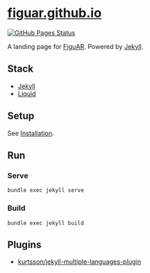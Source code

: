 # [figuar.github.io](https://figuar.github.io/)
[![GitHub Pages Status](https://github.com/figuar/figuar.github.io/workflows/GitHub%20Pages/badge.svg)](https://github.com/figuar/figuar.github.io/actions)

A landing page for [FiguAR](https://figuar.com/). Powered by [Jekyll](https://jekyllrb.com).

## Stack
- [Jekyll](https://jekyllrb.com/)
- [Liquid](https://shopify.github.io/liquid/)

## Setup
See [Installation](https://jekyllrb.com/docs/installation/).

## Run
### Serve
```
bundle exec jekyll serve
```

### Build
```
bundle exec jekyll build
```

## Plugins
- [kurtsson/jekyll-multiple-languages-plugin](https://github.com/kurtsson/jekyll-multiple-languages-plugin)
